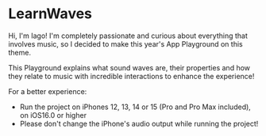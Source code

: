 #  LearnWaves

Hi, I'm Iago! I'm completely passionate and curious about everything that involves music, so I decided to make this year's App Playground on this theme.

This Playground explains what sound waves are, their properties and how they relate to music with incredible interactions to enhance the experience!

For a better experience:

- Run the project on iPhones 12, 13, 14 or 15 (Pro and Pro Max included), on iOS16.0 or higher
- Please don't change the iPhone's audio output while running the project!

